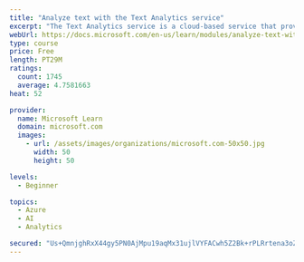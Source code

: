 ```yaml
---
title: "Analyze text with the Text Analytics service"
excerpt: "The Text Analytics service is a cloud-based service that provides advanced natural language processing over raw text for sentiment analysis, key phrase extraction, named entity recognition, and language detection."
webUrl: https://docs.microsoft.com/en-us/learn/modules/analyze-text-with-text-analytics-service/
type: course
price: Free
length: PT29M
ratings:
  count: 1745
  average: 4.7581663
heat: 52

provider:
  name: Microsoft Learn
  domain: microsoft.com
  images:
    - url: /assets/images/organizations/microsoft.com-50x50.jpg
      width: 50
      height: 50

levels:
  - Beginner

topics:
  - Azure
  - AI
  - Analytics

secured: "Us+QmnjghRxX44gy5PN0AjMpu19aqMx31ujlVYFACwh5Z2Bk+rPLRrtena3oZWS+VQxKIRJDyV+YlIrZosUe4Ha1sTYzcmCp+UBJK651cTcb+70XRN2nxtBoOhsv9g4xk6ydMdBSpyd2bV9DXMkVMy9hSYRB3uX3UpuY4JFKMQS+rVTcZVWk8NwiVX3OzZuiVPzYkW92FUlFd0EHjc9KnW8P541ZQQyReIs6zw30yP+q9BGUTF0Wkp3mOWPv1ifa1aKJLmDGw4oysI4rLwJlUYJgc5oJDp66MHhbi9Krcu7/QT957crL5rK50YSRpK2J6YIsXm40wx2emlkUWqpq9JiKyqoVYiekTt/x1or3FGu7quc5OPgUb53u68hBd06Y5Epnjao5G6ehhclstwUUkpruS6oAa1CWmjIrbA3Ri/4=;gK+T21lft8Fr4pfmXpgBzg=="
---
```


